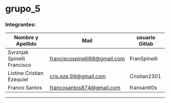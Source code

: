 # grupo_5

### Integrantes:

| Nombre y Apellido              |      Mail                      |     usuario Gitlab   |
| -----------------------------  | ------------------------------ | -------------------  |
|  Svrznjak Spinelli Francisco   | franciscospinelli98@gmail.com  | FranSpinelli         |
| Liotine Cristian Ezequiel      | cris.eze.99@gmail.com          | Cristian2301         |
| Franco Santos                  |  francosantos874@gmail.com     | fransantt0s          |
------------------------------------------------------------------------------------------



